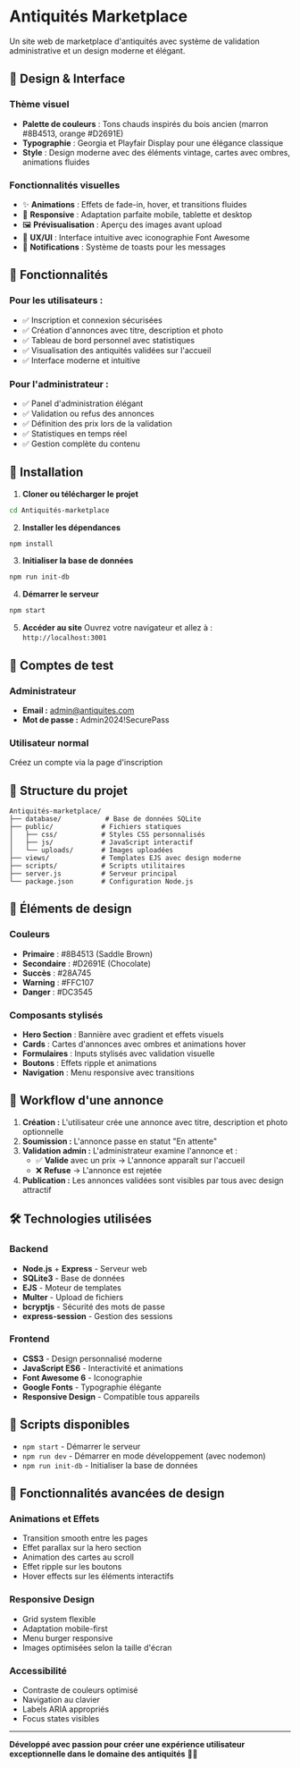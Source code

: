 # Antiquités Marketplace

Un site web de marketplace d'antiquités avec système de validation administrative et un design moderne et élégant.

## 🎨 Design & Interface

### Thème visuel
- **Palette de couleurs** : Tons chauds inspirés du bois ancien (marron #8B4513, orange #D2691E)
- **Typographie** : Georgia et Playfair Display pour une élégance classique
- **Style** : Design moderne avec des éléments vintage, cartes avec ombres, animations fluides

### Fonctionnalités visuelles
- ✨ **Animations** : Effets de fade-in, hover, et transitions fluides
- 📱 **Responsive** : Adaptation parfaite mobile, tablette et desktop
- 🖼️ **Prévisualisation** : Aperçu des images avant upload
- 🎯 **UX/UI** : Interface intuitive avec iconographie Font Awesome
- 🔔 **Notifications** : Système de toasts pour les messages

## 🎯 Fonctionnalités

### Pour les utilisateurs :
- ✅ Inscription et connexion sécurisées
- ✅ Création d'annonces avec titre, description et photo
- ✅ Tableau de bord personnel avec statistiques
- ✅ Visualisation des antiquités validées sur l'accueil
- ✅ Interface moderne et intuitive

### Pour l'administrateur :
- ✅ Panel d'administration élégant
- ✅ Validation ou refus des annonces
- ✅ Définition des prix lors de la validation
- ✅ Statistiques en temps réel
- ✅ Gestion complète du contenu

## 🚀 Installation

1. **Cloner ou télécharger le projet**
```bash
cd Antiquités-marketplace
```

2. **Installer les dépendances**
```bash
npm install
```

3. **Initialiser la base de données**
```bash
npm run init-db
```

4. **Démarrer le serveur**
```bash
npm start
```

5. **Accéder au site**
Ouvrez votre navigateur et allez à : `http://localhost:3001`

## 👤 Comptes de test

### Administrateur
- **Email :** admin@antiquites.com
- **Mot de passe :** Admin2024!SecurePass

### Utilisateur normal
Créez un compte via la page d'inscription

## 📁 Structure du projet

```
Antiquités-marketplace/
├── database/           # Base de données SQLite
├── public/            # Fichiers statiques
│   ├── css/           # Styles CSS personnalisés
│   ├── js/            # JavaScript interactif
│   └── uploads/       # Images uploadées
├── views/             # Templates EJS avec design moderne
├── scripts/           # Scripts utilitaires
├── server.js          # Serveur principal
└── package.json       # Configuration Node.js
```

## 🎨 Éléments de design

### Couleurs
- **Primaire** : #8B4513 (Saddle Brown)
- **Secondaire** : #D2691E (Chocolate)
- **Succès** : #28A745
- **Warning** : #FFC107
- **Danger** : #DC3545

### Composants stylisés
- **Hero Section** : Bannière avec gradient et effets visuels
- **Cards** : Cartes d'annonces avec ombres et animations hover
- **Formulaires** : Inputs stylisés avec validation visuelle
- **Boutons** : Effets ripple et animations
- **Navigation** : Menu responsive avec transitions

## 🔄 Workflow d'une annonce

1. **Création :** L'utilisateur crée une annonce avec titre, description et photo optionnelle
2. **Soumission :** L'annonce passe en statut "En attente" 
3. **Validation admin :** L'administrateur examine l'annonce et :
   - ✅ **Valide** avec un prix → L'annonce apparaît sur l'accueil
   - ❌ **Refuse** → L'annonce est rejetée
4. **Publication :** Les annonces validées sont visibles par tous avec design attractif

## 🛠️ Technologies utilisées

### Backend
- **Node.js** + **Express** - Serveur web
- **SQLite3** - Base de données
- **EJS** - Moteur de templates
- **Multer** - Upload de fichiers
- **bcryptjs** - Sécurité des mots de passe
- **express-session** - Gestion des sessions

### Frontend
- **CSS3** - Design personnalisé moderne
- **JavaScript ES6** - Interactivité et animations
- **Font Awesome 6** - Iconographie
- **Google Fonts** - Typographie élégante
- **Responsive Design** - Compatible tous appareils

## 📝 Scripts disponibles

- `npm start` - Démarrer le serveur
- `npm run dev` - Démarrer en mode développement (avec nodemon)
- `npm run init-db` - Initialiser la base de données

## 🎨 Fonctionnalités avancées de design

### Animations et Effets
- Transition smooth entre les pages
- Effet parallax sur la hero section
- Animation des cartes au scroll
- Effet ripple sur les boutons
- Hover effects sur les éléments interactifs

### Responsive Design
- Grid system flexible
- Adaptation mobile-first
- Menu burger responsive
- Images optimisées selon la taille d'écran

### Accessibilité
- Contraste de couleurs optimisé
- Navigation au clavier
- Labels ARIA appropriés
- Focus states visibles

---

**Développé avec passion pour créer une expérience utilisateur exceptionnelle dans le domaine des antiquités** 🏺✨
